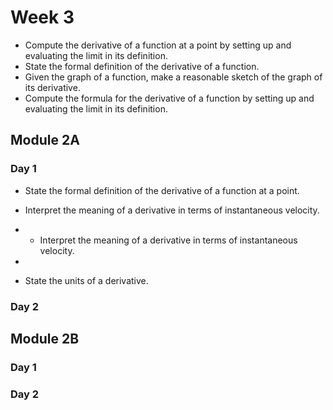 # Week 3



+ Compute the derivative of a function at a point by setting up and evaluating the limit in its definition.
+ State the formal definition of the derivative of a function.
+ Given the graph of a function, make a reasonable sketch of the graph of its derivative.
+ Compute the formula for the derivative of a function by setting up and evaluating the limit in its definition.



## Module 2A

### Day 1

+ State the formal definition of the derivative of a function at a point. 
+ Interpret the meaning of a derivative in terms of instantaneous velocity.
+ + Interpret the meaning of a derivative in terms of instantaneous velocity.

+ 
+ State the units of a derivative. 



### Day 2



## Module 2B

### Day 1


### Day 2
<!--stackedit_data:
eyJoaXN0b3J5IjpbLTI1NzY4NDc5Ml19
-->